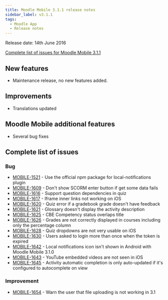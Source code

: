 ```yaml
---
title: Moodle Mobile 3.1.1 release notes
sidebar_label: v3.1.1
tags:
  - Moodle App
  - Release notes
---
```


Release date: 14th June 2016

[Complete list of issues for Moodle Mobile 3.1.1](https://tracker.moodle.org/jira/secure/ReleaseNote.jspa?projectId=10070&version=15265)

## New features

- Maintenance release, no new features added.

## Improvements

- Translations updated

## Moodle Mobile additional features

- Several bug fixes

## Complete list of issues

### Bug

- [MOBILE-1521](https://tracker.moodle.org/browse/MOBILE-1521) - Use the official npm package for local-notifications plugin
- [MOBILE-1609](https://tracker.moodle.org/browse/MOBILE-1609) - Don't show SCORM enter button if get some data fails
- [MOBILE-1616](https://tracker.moodle.org/browse/MOBILE-1616) - Support question dependencies in quiz
- [MOBILE-1617](https://tracker.moodle.org/browse/MOBILE-1617) - Iframe inner links not working on iOS
- [MOBILE-1620](https://tracker.moodle.org/browse/MOBILE-1620) - Quiz error if a gradebook grade doesn't have feedback
- [MOBILE-1621](https://tracker.moodle.org/browse/MOBILE-1621) - Glossary doesn't display the activity description
- [MOBILE-1625](https://tracker.moodle.org/browse/MOBILE-1625) - CBE Competency status overlaps title
- [MOBILE-1626](https://tracker.moodle.org/browse/MOBILE-1626) - Grades are not correctly displayed in courses including only the percentage column
- [MOBILE-1628](https://tracker.moodle.org/browse/MOBILE-1628) - Quiz dropdowns are not very usable on iOS
- [MOBILE-1630](https://tracker.moodle.org/browse/MOBILE-1630) - Users asked to login more than once when the token is expired
- [MOBILE-1642](https://tracker.moodle.org/browse/MOBILE-1642) - Local notifications icon isn't shown in Android with Moodle Mobile 3.1.0
- [MOBILE-1643](https://tracker.moodle.org/browse/MOBILE-1643) - YouTube embedded videos are not seen in iOS
- [MOBILE-1645](https://tracker.moodle.org/browse/MOBILE-1645) - Activity automatic completion is only auto-updated if it's configured to autocomplete on view

### Improvement

- [MOBILE-1654](https://tracker.moodle.org/browse/MOBILE-1654) - Warn the user that file uploading is not working in 3.1
